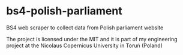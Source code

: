 # bs4-polish-parliament
BS4 web scraper to collect data from Polish parliament website

The project is licensed under the MIT and it is part of my engineering project at the Nicolaus Copernicus University in Toruń (Poland)
